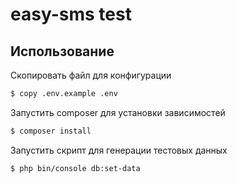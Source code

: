 # easy-sms test

## Использование

Скопировать файл для конфигурации

``` bash
$ copy .env.example .env
```

Запустить composer для установки зависимостей

``` bash
$ composer install
```

Запустить скрипт для генерации тестовых данных

``` bash
$ php bin/console db:set-data
```
